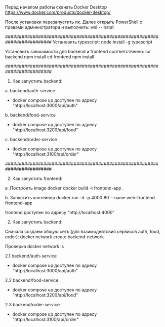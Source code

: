 Перед началом работы скачать Docker Desktop 
https://www.docker.com/products/docker-desktop/

После установки перезапустить пк. 
Далее открыть PowerShell с правами администратора и выполнить: 
wsl --install

#########################################################################
Установить typescript:
node install -g typescript

Установить зависимости для backend и frontend соответственно:
cd backend npm install
cd frontend npm install

#########################################################################
1. Как запустить backend:

a. backend/auth-service
- docker compose up
доступен по адресу "http://localhost:3000/api/auth"

b. backend/food-service
- docker compose up
доступен по адресу "http://localhost:3200/api/food"

c. backend/order-service
- docker compose up
доступен по адресу "http://localhost:3100/api/order"

#########################################################################

2. Как запустить frontend:

a. Построить image docker
docker build -t frontend-app .

b. Запустить контейнер
docker run -d -p 4000:80 --name web-frontend frontend-app

frontend доступен по адресу "http://localhost:4000"

2. Как запустить backend:

Сначала создаем общую сеть (для взаимодейтсвия сервисов auth, food, order):
docker network create backend-network

Проверка
docker network ls

2.1 backend/auth-service
- docker compose up
доступен по адресу "http://localhost:3000/api/auth"

2.2 backend/food-service
- docker compose up
доступен по адресу "http://localhost:3200/api/food"

2.3 backend/order-service
- docker compose up
доступен по адресу "http://localhost:3100/api/order"
